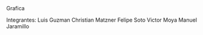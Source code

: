 <html>
  <head>
    Grafica
  </head>
  <body>

Integrantes: Luis Guzman
             Christian Matzner
             Felipe Soto
             Victor Moya
             Manuel Jaramillo
  </body>
</html>


